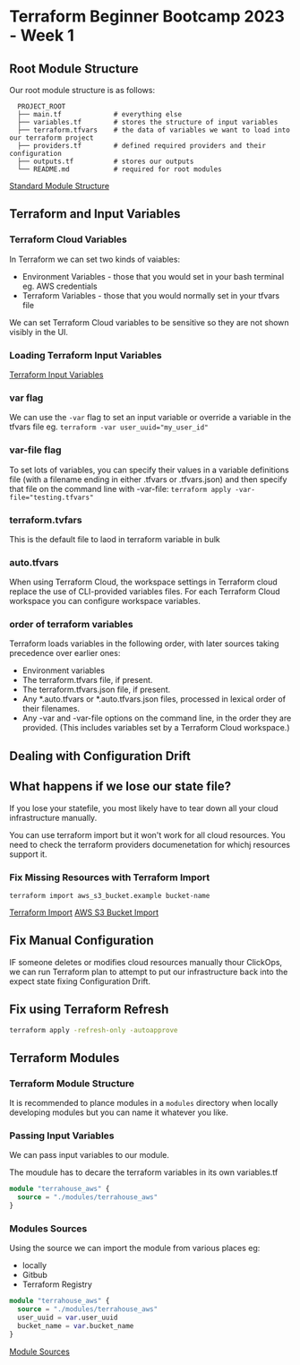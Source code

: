 # Terraform Beginner Bootcamp 2023 - Week 1

## Root Module Structure

Our root module structure is as follows:

```
  PROJECT_ROOT
  ├── main.tf             # everything else
  ├── variables.tf        # stores the structure of input variables
  ├── terraform.tfvars    # the data of variables we want to load into our terraform project
  ├── providers.tf        # defined required providers and their configuration
  ├── outputs.tf          # stores our outputs
  └── README.md           # required for root modules
```
  
[Standard Module Structure](https://developer.hashicorp.com/terraform/language/modules/develop/structure)

## Terraform and Input Variables

### Terraform Cloud Variables

In Terraform we can set two kinds of vaiables:
- Environment Variables - those that you would set in your bash terminal eg. AWS credentials
- Terraform Variables - those that you would normally set in your tfvars file

We can set Terraform Cloud variables to be sensitive so they are not shown visibly in the UI.

### Loading Terraform Input Variables

[Terraform Input Variables](https://developer.hashicorp.com/terraform/language/values/variables)
### var flag
We can use the `-var` flag to set an input variable or override a variable in the tfvars file eg. `terraform -var user_uuid="my_user_id"`

### var-file flag

To set lots of variables, you can specify their values in a variable definitions file (with a filename ending in either .tfvars or .tfvars.json) and then specify that file on the command line with -var-file: `terraform apply -var-file="testing.tfvars"`

### terraform.tvfars

This is the default file to laod in terraform variable in bulk

### auto.tfvars

When using Terraform Cloud, the workspace settings in Terraform cloud replace the use of CLI-provided variables files. For each Terraform Cloud workspace you can configure workspace variables.

### order of terraform variables

Terraform loads variables in the following order, with later sources taking precedence over earlier ones:

- Environment variables
- The terraform.tfvars file, if present.
- The terraform.tfvars.json file, if present.
- Any *.auto.tfvars or *.auto.tfvars.json files, processed in lexical order of their filenames.
- Any -var and -var-file options on the command line, in the order they are provided. (This includes variables set by a Terraform Cloud workspace.)

## Dealing with Configuration Drift

## What happens if we lose our state file?

If you lose your statefile, you most likely have to tear down all your cloud infrastructure manually.

You can use terraform import but it won't work for all cloud resources.  You need to check the terraform providers documenetation for whichj resources support it.

### Fix Missing Resources with Terraform Import

`terraform import aws_s3_bucket.example bucket-name`

[Terraform Import](https://developer.hashicorp.com/terraform/cli/import)
[AWS S3 Bucket Import](https://registry.terraform.io/providers/hashicorp/aws/latest/docs/resources/s3_bucket#import)

## Fix Manual Configuration

IF someone deletes or modifies cloud resources manually thour ClickOps, we can run Terraform plan to attempt to put our infrastructure back into the expect state fixing Configuration Drift.

## Fix using Terraform Refresh

```sh
terraform apply -refresh-only -autoapprove
```

## Terraform Modules

### Terraform Module Structure

It is recommended to plance modules in a `modules` directory when locally developing modules but you can name it whatever you like.

### Passing Input Variables

We can pass input variables to our module.

The moudule has to decare the terraform variables in its own variables.tf

```tf
module "terrahouse_aws" {
  source = "./modules/terrahouse_aws"
}
```

### Modules Sources

Using the source we can import the module from various places eg:
- locally
- Gitbub
- Terraform Registry

```tf
module "terrahouse_aws" {
  source = "./modules/terrahouse_aws"
  user_uuid = var.user_uuid
  bucket_name = var.bucket_name
}
```
[Module Sources](https://developer.hashicorp.com/terraform/language/modules/sources)

